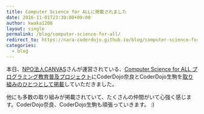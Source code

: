 ```yaml
---
title: Computer Science for ALLに掲載されました
date: 2016-11-01T23:30:00+09:00
author: kwaka1208
layout: single
permalink: /blog/computer-science-for-all/
redirect_to: https://nara-coderdojo.github.io/blog/computer-science-for-all/
categories:
  - blog
---
```

本日、[NPO法人CANVAS](http://canvas.ws/)さんが運営されている、[Computer Science for ALL プログラミング教育普及プロジェクト](http://csforall.jp/)にCoderDojo奈良とCoderDojo生駒を[取り組みのひとつとして掲載](http://csforall.jp/activity/504/)していただきました。

他にも多数の取り組みが掲載されていて、たくさんの仲間がいて心強く感じます。CoderDojo奈良、CoderDojo生駒も頑張っていきます。 :)